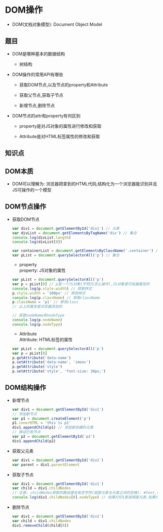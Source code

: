 # DOM操作

- DOM(文档对象模型): Document Object Model

## 题目

- DOM是哪种基本的数据结构

  - 树结构

- DOM操作的常用API有哪些

  - 获取DOM节点,以及节点的property和Attribute

  - 获取父节点,获取子节点

  - 新增节点,删除节点

- DOM节点的attr和property有何区别

  - property是对JS对象的属性进行修改和获取

  - Attribute是对HTML标签属性的修改和获取

## 知识点

## DOM本质

- DOM可以理解为: 浏览器把拿到的HTML代码,结构化为一个浏览器能识别并且JS可操作的一个模型

## DOM节点操作

- 获取DOM节点

   ``` javascript
   var div1 = document.getElementById('div1') // 元素
   var divList = document.getElementsByTagName('div') // 集合
   console.log(divList.length)
   console.log(divList[0])

   var containerList = document.getElementsByClassName('.container') // 集合
   var pList = document.querySelectorAll('p') // 集合
   ```

  - property  
    property: JS对象的属性

   ``` javascript
   var pList = document.querySelectorAll('p')
   var p = pList[0] // p是一个JS对象(不然JS怎么操作),JS对象是可拓展属性的  
   console.log(p.style.width) // 获取样式
   p.style.width = '100px' // 修改样式
   console.log(p.className) // 获取className
   p.className = 'p1' // 修改class
   // 以上的属性是浏览器添加的

   // 获取nodeName和nodeType
   console.log(p.nodeName)
   console.log(p.nodeType)
   ```

  - Attribute  
    Attribute: HTML标签的属性

   ``` javascript
   var pList = document.querySelectorAll('p')
   var p = pList[0]
   p.getAttribute('data-name')
   p.setAttribute('data-name', 'imooc')
   p.getAttribute('style')
   p.setAttribute('style', 'font-size: 30px;')
   ```

## DOM结构操作

- 新增节点

   ``` javascript
   var div1 = document.getElementById('div1')
   // 添加新节点
   var p1 = document.createElement('p')
   p1.innerHTML = 'this is p1'
   div1.appendChild(p1) // 添加新创建的元素
   // 移动已有节点
   var p2 = document.getElementById('p2')
   div1.appendChild(p2)
   ```

- 获取父元素

   ``` javascript
   var div1 = document.getElementById('div1')
   var parent = div1.parentElement
   ```

- 获取子节点

   ``` javascript
   var div1 = document.getElementById('div1')
   var child = div1.childNodes
   // 注意: childNodes获取的数组里会有空字符(就是元素与元素之间的空格): #text,可以通过nodeType(或nodeName)来判断是否是元素,例:
   console.log(div1.childNodes[0].nodeType) // 如果打印1那说明是元素,如果打印3那说明是text
   ```

- 删除节点

   ```javascript
   var div1 = document.getElementById('div1')
   var child = div1.childNodes
   div1.removeChild(child[0])
   ```